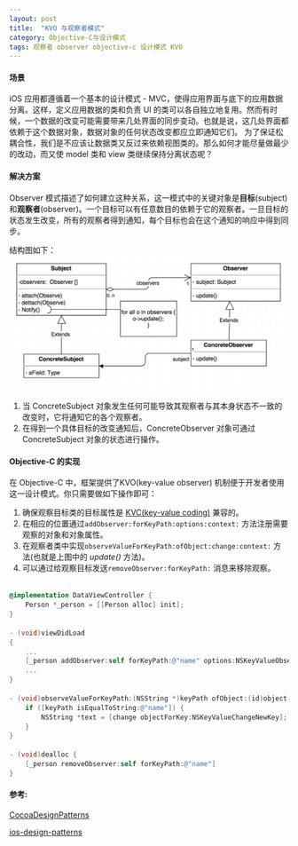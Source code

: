 ```yaml
---
layout: post
title:  "KVO 与观察者模式"
category: Objective-C与设计模式
tags: 观察者 observer objective-c 设计模式 KVO
---
```


#### 场景

iOS 应用都遵循着一个基本的设计模式 - MVC，使得应用界面与底下的应用数据分离。这样，定义应用数据的类和负责 UI 的类可以各自独立地复用。然而有时候，一个数据的改变可能需要带来几处界面的同步变动。也就是说，这几处界面都依赖于这个数据对象，数据对象的任何状态改变都应立即通知它们。 为了保证松耦合性，我们是不应该让数据类又反过来依赖视图类的。那么如何才能尽量做最少的改动，而又使 model 类和 view 类继续保持分离状态呢？

#### 解决方案

Observer 模式描述了如何建立这种关系，这一模式中的关键对象是**目标**(subject)和**观察者**(observer)。一个目标可以有任意数目的依赖于它的观察者。一旦目标的状态发生改变，所有的观察者得到通知，每个目标也会在这个通知的响应中得到同步。

结构图如下：
![](/assets/diagrams/diagram-01.png)

1. 当 ConcreteSubject 对象发生任何可能导致其观察者与其本身状态不一致的改变时，它将通知它的各个观察者。
2. 在得到一个具体目标的改变通知后，ConcreteObserver 对象可通过 ConcreteSubject 对象的状态进行操作。

#### Objective-C 的实现

在 Objective-C 中，框架提供了KVO(key-value observer) 机制便于开发者使用这一设计模式。你只需要做如下操作即可：

1. 确保观察目标类的目标属性是 [KVC(key-value coding)](https://developer.apple.com/library/ios/DOCUMENTATION/Cocoa/Conceptual/KeyValueCoding/Articles/KeyValueCoding.html#//apple_ref/doc/uid/10000107i) 兼容的。
2. 在相应的位置通过`addObserver:forKeyPath:options:context:` 方法注册需要观察的对象和对象属性。
3. 在观察者类中实现`observeValueForKeyPath:ofObject:change:context:` 方法(也就是上图中的 *update()* 方法)。
4. 可以通过给观察目标发送`removeObserver:forKeyPath:` 消息来移除观察。

<!-- more -->

```objective-c

@implementation DataViewController {
	Person *_person = [[Person alloc] init];
}

- (void)viewDidLoad
{
	...
	[_person addObserver:self forKeyPath:@"name" options:NSKeyValueObservingOptionNew context:nil];
	...
}

- (void)observeValueForKeyPath:(NSString *)keyPath ofObject:(id)object change:(NSDictionary *)change context:(void *)context {
    if ([keyPath isEqualToString:@"name"]) {
        NSString *text = [change objectForKey:NSKeyValueChangeNewKey];
    }
}

- (void)dealloc {
    [_person removeObserver:self forKeyPath:@"name"]
}

```

#### 参考:

[CocoaDesignPatterns](https://developer.apple.com/legacy/library/documentation/Cocoa/Conceptual/CocoaFundamentals/CocoaDesignPatterns/CocoaDesignPatterns.html#//apple_ref/doc/uid/TP40002974-CH6-SW25)

[ios-design-patterns](http://www.raywenderlich.com/46988/ios-design-patterns)
